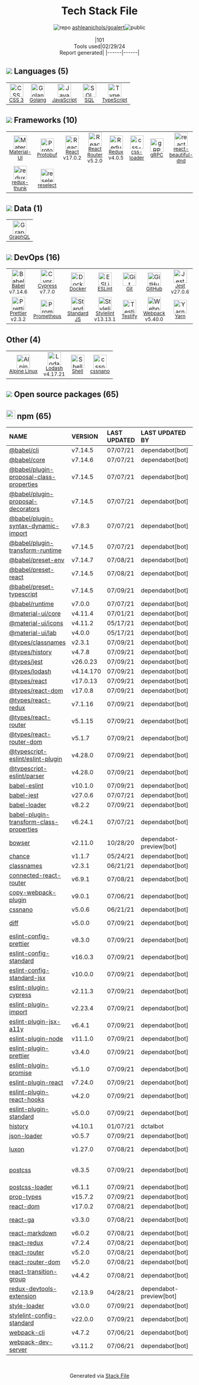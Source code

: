 <!--
&lt;--- Readme.md Snippet without images Start ---&gt;
## Tech Stack
ashleanichols/goalert is built on the following main stack:

- [Golang](http://golang.org/) – Languages
- [JavaScript](https://developer.mozilla.org/en-US/docs/Web/JavaScript) – Languages
- [SQL](https://en.wikipedia.org/wiki/SQL) – Languages
- [TypeScript](http://www.typescriptlang.org) – Languages
- [Material-UI](https://github.com/mui/material-ui) – Front-End Frameworks
- [Protobuf](https://developers.google.com/protocol-buffers/) – Serialization Frameworks
- [React](https://reactjs.org/) – Javascript UI Libraries
- [React Router](https://github.com/rackt/react-router) – JavaScript Framework Components
- [Redux](https://redux.js.org/) – State Management Library
- [css-loader](https://github.com/webpack-contrib/css-loader) – CSS Pre-processors / Extensions
- [gRPC](https://grpc.io/) – Remote Procedure Call (RPC)
- [react-beautiful-dnd](https://github.com/atlassian/react-beautiful-dnd) – JavaScript Framework Components
- [redux-thunk](https://github.com/gaearon/redux-thunk) – State Management Library
- [reselect](https://github.com/reactjs/reselect) – State Management Library
- [GraphQL](http://graphql.org/) – Query Languages
- [Babel](http://babeljs.io/) – JavaScript Compilers
- [Cypress](https://www.cypress.io/) – Javascript Testing Framework
- [Docker](https://www.docker.com/) – Virtual Machine Platforms & Containers
- [ESLint](http://eslint.org/) – Code Review
- [GitHub](https://github.com/) – Code Collaboration & Version Control
- [Jest](http://facebook.github.io/jest/) – Javascript Testing Framework
- [OpenCensus](https://opencensus.io/) – Monitoring Tools
- [Prettier](https://prettier.io/) – Code Review
- [Prometheus](http://prometheus.io/) – Monitoring Tools
- [Standard JS](https://standardjs.com/) – Code Review
- [Stylelint](http://stylelint.io/) – Code Review
- [Testify](https://github.com/stretchr/testify) – Go Testing
- [Webpack](http://webpack.js.org) – JS Build Tools / JS Task Runners
- [Yarn](https://yarnpkg.com/) – Front End Package Manager
- [Alpine Linux](https://www.alpinelinux.org/) – Operating Systems
- [Lodash](https://lodash.com) – Javascript Utilities & Libraries
- [Shell](https://en.wikipedia.org/wiki/Shell_script) – Shells

Full tech stack [here](/techstack.md)

&lt;--- Readme.md Snippet without images End ---&gt;

&lt;--- Readme.md Snippet with images Start ---&gt;
## Tech Stack
ashleanichols/goalert is built on the following main stack:

- <img width='25' height='25' src='https://img.stackshare.io/service/1005/O6AczwfV_400x400.png' alt='Golang'/> [Golang](http://golang.org/) – Languages
- <img width='25' height='25' src='https://img.stackshare.io/service/1209/javascript.jpeg' alt='JavaScript'/> [JavaScript](https://developer.mozilla.org/en-US/docs/Web/JavaScript) – Languages
- <img width='25' height='25' src='https://img.stackshare.io/service/2271/default_068d33483bba6b81ee13fbd4dc7aab9780896a54.png' alt='SQL'/> [SQL](https://en.wikipedia.org/wiki/SQL) – Languages
- <img width='25' height='25' src='https://img.stackshare.io/service/1612/bynNY5dJ.jpg' alt='TypeScript'/> [TypeScript](http://www.typescriptlang.org) – Languages
- <img width='25' height='25' src='https://img.stackshare.io/service/1904/default_44d81cb9fadbc3688b7e91a6d5217d0ea5358b57.png' alt='Material-UI'/> [Material-UI](https://github.com/mui/material-ui) – Front-End Frameworks
- <img width='25' height='25' src='https://img.stackshare.io/service/4393/ma2jqJKH_400x400.png' alt='Protobuf'/> [Protobuf](https://developers.google.com/protocol-buffers/) – Serialization Frameworks
- <img width='25' height='25' src='https://img.stackshare.io/service/1020/OYIaJ1KK.png' alt='React'/> [React](https://reactjs.org/) – Javascript UI Libraries
- <img width='25' height='25' src='https://img.stackshare.io/service/3350/8261421.png' alt='React Router'/> [React Router](https://github.com/rackt/react-router) – JavaScript Framework Components
- <img width='25' height='25' src='https://img.stackshare.io/service/4074/13142323.png' alt='Redux'/> [Redux](https://redux.js.org/) – State Management Library
- <img width='25' height='25' src='https://img.stackshare.io/service/8074/default_d2b16fd6997fb2e164de645a34f9b8d5a880d999.png' alt='css-loader'/> [css-loader](https://github.com/webpack-contrib/css-loader) – CSS Pre-processors / Extensions
- <img width='25' height='25' src='https://img.stackshare.io/service/4670/default_d811b0ac72205af84aca21f967594338580be913.png' alt='gRPC'/> [gRPC](https://grpc.io/) – Remote Procedure Call (RPC)
- <img width='25' height='25' src='https://img.stackshare.io/service/9878/react-beautiful-dnd-logo.png' alt='react-beautiful-dnd'/> [react-beautiful-dnd](https://github.com/atlassian/react-beautiful-dnd) – JavaScript Framework Components
- <img width='25' height='25' src='https://img.stackshare.io/service/5448/13142323.png' alt='redux-thunk'/> [redux-thunk](https://github.com/gaearon/redux-thunk) – State Management Library
- <img width='25' height='25' src='https://img.stackshare.io/service/7757/13142323.png' alt='reselect'/> [reselect](https://github.com/reactjs/reselect) – State Management Library
- <img width='25' height='25' src='https://img.stackshare.io/service/3820/12972006.png' alt='GraphQL'/> [GraphQL](http://graphql.org/) – Query Languages
- <img width='25' height='25' src='https://img.stackshare.io/service/2739/-1wfGjNw.png' alt='Babel'/> [Babel](http://babeljs.io/) – JavaScript Compilers
- <img width='25' height='25' src='https://img.stackshare.io/service/9231/default_66c5c1a197dcd0232e41e4ab6299d119b4e165b3.png' alt='Cypress'/> [Cypress](https://www.cypress.io/) – Javascript Testing Framework
- <img width='25' height='25' src='https://img.stackshare.io/service/586/n4u37v9t_400x400.png' alt='Docker'/> [Docker](https://www.docker.com/) – Virtual Machine Platforms & Containers
- <img width='25' height='25' src='https://img.stackshare.io/service/3337/Q4L7Jncy.jpg' alt='ESLint'/> [ESLint](http://eslint.org/) – Code Review
- <img width='25' height='25' src='https://img.stackshare.io/service/27/default_869c34d29acc794d60ecdd5d2b5bfc042a80a4ec.jpg' alt='GitHub'/> [GitHub](https://github.com/) – Code Collaboration & Version Control
- <img width='25' height='25' src='https://img.stackshare.io/service/830/jest.png' alt='Jest'/> [Jest](http://facebook.github.io/jest/) – Javascript Testing Framework
- <img width='25' height='25' src='https://img.stackshare.io/service/10794/EpBd2Xrw_400x400.jpg' alt='OpenCensus'/> [OpenCensus](https://opencensus.io/) – Monitoring Tools
- <img width='25' height='25' src='https://img.stackshare.io/service/7035/default_66f265943abed56bcdbfca1c866a4261b1fbb063.jpg' alt='Prettier'/> [Prettier](https://prettier.io/) – Code Review
- <img width='25' height='25' src='https://img.stackshare.io/service/2501/default_3cf1b307194b26782be5cb209d30360580ae5b3c.png' alt='Prometheus'/> [Prometheus](http://prometheus.io/) – Monitoring Tools
- <img width='25' height='25' src='https://img.stackshare.io/service/7538/kaNxaF73_400x400.jpg' alt='Standard JS'/> [Standard JS](https://standardjs.com/) – Code Review
- <img width='25' height='25' src='https://img.stackshare.io/service/5446/V9JsvPul_400x400.jpg' alt='Stylelint'/> [Stylelint](http://stylelint.io/) – Code Review
- <img width='25' height='25' src='https://img.stackshare.io/service/8695/stretchr.png' alt='Testify'/> [Testify](https://github.com/stretchr/testify) – Go Testing
- <img width='25' height='25' src='https://img.stackshare.io/service/1682/IMG_4636.PNG' alt='Webpack'/> [Webpack](http://webpack.js.org) – JS Build Tools / JS Task Runners
- <img width='25' height='25' src='https://img.stackshare.io/service/5848/44mC-kJ3.jpg' alt='Yarn'/> [Yarn](https://yarnpkg.com/) – Front End Package Manager
- <img width='25' height='25' src='https://img.stackshare.io/service/6429/alpine_linux.png' alt='Alpine Linux'/> [Alpine Linux](https://www.alpinelinux.org/) – Operating Systems
- <img width='25' height='25' src='https://img.stackshare.io/service/2438/lodash.png' alt='Lodash'/> [Lodash](https://lodash.com) – Javascript Utilities & Libraries
- <img width='25' height='25' src='https://img.stackshare.io/service/4631/default_c2062d40130562bdc836c13dbca02d318205a962.png' alt='Shell'/> [Shell](https://en.wikipedia.org/wiki/Shell_script) – Shells

Full tech stack [here](/techstack.md)

&lt;--- Readme.md Snippet with images End ---&gt;
-->
<div align="center">

# Tech Stack File
![](https://img.stackshare.io/repo.svg "repo") [ashleanichols/goalert](https://github.com/ashleanichols/goalert)![](https://img.stackshare.io/public_badge.svg "public")
<br/><br/>
|101<br/>Tools used|02/29/24 <br/>Report generated|
|------|------|
</div>

## <img src='https://img.stackshare.io/languages.svg'/> Languages (5)
<table><tr>
  <td align='center'>
  <img width='36' height='36' src='https://img.stackshare.io/service/6727/css.png' alt='CSS 3'>
  <br>
  <sub><a href="https://developer.mozilla.org/en-US/docs/Web/CSS/CSS3">CSS 3</a></sub>
  <br>
  <sub></sub>
</td>

<td align='center'>
  <img width='36' height='36' src='https://img.stackshare.io/service/1005/O6AczwfV_400x400.png' alt='Golang'>
  <br>
  <sub><a href="http://golang.org/">Golang</a></sub>
  <br>
  <sub></sub>
</td>

<td align='center'>
  <img width='36' height='36' src='https://img.stackshare.io/service/1209/javascript.jpeg' alt='JavaScript'>
  <br>
  <sub><a href="https://developer.mozilla.org/en-US/docs/Web/JavaScript">JavaScript</a></sub>
  <br>
  <sub></sub>
</td>

<td align='center'>
  <img width='36' height='36' src='https://img.stackshare.io/service/2271/default_068d33483bba6b81ee13fbd4dc7aab9780896a54.png' alt='SQL'>
  <br>
  <sub><a href="https://en.wikipedia.org/wiki/SQL">SQL</a></sub>
  <br>
  <sub></sub>
</td>

<td align='center'>
  <img width='36' height='36' src='https://img.stackshare.io/service/1612/bynNY5dJ.jpg' alt='TypeScript'>
  <br>
  <sub><a href="http://www.typescriptlang.org">TypeScript</a></sub>
  <br>
  <sub></sub>
</td>

</tr>
</table>

## <img src='https://img.stackshare.io/frameworks.svg'/> Frameworks (10)
<table><tr>
  <td align='center'>
  <img width='36' height='36' src='https://img.stackshare.io/service/1904/default_44d81cb9fadbc3688b7e91a6d5217d0ea5358b57.png' alt='Material-UI'>
  <br>
  <sub><a href="https://github.com/mui/material-ui">Material-UI</a></sub>
  <br>
  <sub></sub>
</td>

<td align='center'>
  <img width='36' height='36' src='https://img.stackshare.io/service/4393/ma2jqJKH_400x400.png' alt='Protobuf'>
  <br>
  <sub><a href="https://developers.google.com/protocol-buffers/">Protobuf</a></sub>
  <br>
  <sub></sub>
</td>

<td align='center'>
  <img width='36' height='36' src='https://img.stackshare.io/service/1020/OYIaJ1KK.png' alt='React'>
  <br>
  <sub><a href="https://reactjs.org/">React</a></sub>
  <br>
  <sub>v17.0.2</sub>
</td>

<td align='center'>
  <img width='36' height='36' src='https://img.stackshare.io/service/3350/8261421.png' alt='React Router'>
  <br>
  <sub><a href="https://github.com/rackt/react-router">React Router</a></sub>
  <br>
  <sub>v5.2.0</sub>
</td>

<td align='center'>
  <img width='36' height='36' src='https://img.stackshare.io/service/4074/13142323.png' alt='Redux'>
  <br>
  <sub><a href="https://redux.js.org/">Redux</a></sub>
  <br>
  <sub>v4.0.5</sub>
</td>

<td align='center'>
  <img width='36' height='36' src='https://img.stackshare.io/service/8074/default_d2b16fd6997fb2e164de645a34f9b8d5a880d999.png' alt='css-loader'>
  <br>
  <sub><a href="https://github.com/webpack-contrib/css-loader">css-loader</a></sub>
  <br>
  <sub></sub>
</td>

<td align='center'>
  <img width='36' height='36' src='https://img.stackshare.io/service/4670/default_d811b0ac72205af84aca21f967594338580be913.png' alt='gRPC'>
  <br>
  <sub><a href="https://grpc.io/">gRPC</a></sub>
  <br>
  <sub></sub>
</td>

<td align='center'>
  <img width='36' height='36' src='https://img.stackshare.io/service/9878/react-beautiful-dnd-logo.png' alt='react-beautiful-dnd'>
  <br>
  <sub><a href="https://github.com/atlassian/react-beautiful-dnd">react-beautiful-dnd</a></sub>
  <br>
  <sub></sub>
</td>

</tr>
<tr>
  <td align='center'>
  <img width='36' height='36' src='https://img.stackshare.io/service/5448/13142323.png' alt='redux-thunk'>
  <br>
  <sub><a href="https://github.com/gaearon/redux-thunk">redux-thunk</a></sub>
  <br>
  <sub></sub>
</td>

<td align='center'>
  <img width='36' height='36' src='https://img.stackshare.io/service/7757/13142323.png' alt='reselect'>
  <br>
  <sub><a href="https://github.com/reactjs/reselect">reselect</a></sub>
  <br>
  <sub></sub>
</td>

</tr>
</table>

## <img src='https://img.stackshare.io/databases.svg'/> Data (1)
<table><tr>
  <td align='center'>
  <img width='36' height='36' src='https://img.stackshare.io/service/3820/12972006.png' alt='GraphQL'>
  <br>
  <sub><a href="http://graphql.org/">GraphQL</a></sub>
  <br>
  <sub></sub>
</td>

</tr>
</table>

## <img src='https://img.stackshare.io/devops.svg'/> DevOps (16)
<table><tr>
  <td align='center'>
  <img width='36' height='36' src='https://img.stackshare.io/service/2739/-1wfGjNw.png' alt='Babel'>
  <br>
  <sub><a href="http://babeljs.io/">Babel</a></sub>
  <br>
  <sub>v7.14.6</sub>
</td>

<td align='center'>
  <img width='36' height='36' src='https://img.stackshare.io/service/9231/default_66c5c1a197dcd0232e41e4ab6299d119b4e165b3.png' alt='Cypress'>
  <br>
  <sub><a href="https://www.cypress.io/">Cypress</a></sub>
  <br>
  <sub>v7.7.0</sub>
</td>

<td align='center'>
  <img width='36' height='36' src='https://img.stackshare.io/service/586/n4u37v9t_400x400.png' alt='Docker'>
  <br>
  <sub><a href="https://www.docker.com/">Docker</a></sub>
  <br>
  <sub></sub>
</td>

<td align='center'>
  <img width='36' height='36' src='https://img.stackshare.io/service/3337/Q4L7Jncy.jpg' alt='ESLint'>
  <br>
  <sub><a href="http://eslint.org/">ESLint</a></sub>
  <br>
  <sub></sub>
</td>

<td align='center'>
  <img width='36' height='36' src='https://img.stackshare.io/service/1046/git.png' alt='Git'>
  <br>
  <sub><a href="http://git-scm.com/">Git</a></sub>
  <br>
  <sub></sub>
</td>

<td align='center'>
  <img width='36' height='36' src='https://img.stackshare.io/service/27/default_869c34d29acc794d60ecdd5d2b5bfc042a80a4ec.jpg' alt='GitHub'>
  <br>
  <sub><a href="https://github.com/">GitHub</a></sub>
  <br>
  <sub></sub>
</td>

<td align='center'>
  <img width='36' height='36' src='https://img.stackshare.io/service/830/jest.png' alt='Jest'>
  <br>
  <sub><a href="http://facebook.github.io/jest/">Jest</a></sub>
  <br>
  <sub>v27.0.6</sub>
</td>

<td align='center'>
  <img width='36' height='36' src='https://img.stackshare.io/service/10794/EpBd2Xrw_400x400.jpg' alt='OpenCensus'>
  <br>
  <sub><a href="https://opencensus.io/">OpenCensus</a></sub>
  <br>
  <sub></sub>
</td>

</tr>
<tr>
  <td align='center'>
  <img width='36' height='36' src='https://img.stackshare.io/service/7035/default_66f265943abed56bcdbfca1c866a4261b1fbb063.jpg' alt='Prettier'>
  <br>
  <sub><a href="https://prettier.io/">Prettier</a></sub>
  <br>
  <sub>v2.3.2</sub>
</td>

<td align='center'>
  <img width='36' height='36' src='https://img.stackshare.io/service/2501/default_3cf1b307194b26782be5cb209d30360580ae5b3c.png' alt='Prometheus'>
  <br>
  <sub><a href="http://prometheus.io/">Prometheus</a></sub>
  <br>
  <sub></sub>
</td>

<td align='center'>
  <img width='36' height='36' src='https://img.stackshare.io/service/7538/kaNxaF73_400x400.jpg' alt='Standard JS'>
  <br>
  <sub><a href="https://standardjs.com/">Standard JS</a></sub>
  <br>
  <sub></sub>
</td>

<td align='center'>
  <img width='36' height='36' src='https://img.stackshare.io/service/5446/V9JsvPul_400x400.jpg' alt='Stylelint'>
  <br>
  <sub><a href="http://stylelint.io/">Stylelint</a></sub>
  <br>
  <sub>v13.13.1</sub>
</td>

<td align='center'>
  <img width='36' height='36' src='https://img.stackshare.io/service/8695/stretchr.png' alt='Testify'>
  <br>
  <sub><a href="https://github.com/stretchr/testify">Testify</a></sub>
  <br>
  <sub></sub>
</td>

<td align='center'>
  <img width='36' height='36' src='https://img.stackshare.io/service/1682/IMG_4636.PNG' alt='Webpack'>
  <br>
  <sub><a href="http://webpack.js.org">Webpack</a></sub>
  <br>
  <sub>v5.40.0</sub>
</td>

<td align='center'>
  <img width='36' height='36' src='https://img.stackshare.io/service/5848/44mC-kJ3.jpg' alt='Yarn'>
  <br>
  <sub><a href="https://yarnpkg.com/">Yarn</a></sub>
  <br>
  <sub></sub>
</td>

<td align='center'>
  <img width='36' height='36' src='https://img.stackshare.io/service/1120/lejvzrnlpb308aftn31u.png' alt='npm'>
  <br>
  <sub><a href="https://www.npmjs.com/">npm</a></sub>
  <br>
  <sub></sub>
</td>

</tr>
</table>

## Other (4)
<table><tr>
  <td align='center'>
  <img width='36' height='36' src='https://img.stackshare.io/service/6429/alpine_linux.png' alt='Alpine Linux'>
  <br>
  <sub><a href="https://www.alpinelinux.org/">Alpine Linux</a></sub>
  <br>
  <sub></sub>
</td>

<td align='center'>
  <img width='36' height='36' src='https://img.stackshare.io/service/2438/lodash.png' alt='Lodash'>
  <br>
  <sub><a href="https://lodash.com">Lodash</a></sub>
  <br>
  <sub>v4.17.21</sub>
</td>

<td align='center'>
  <img width='36' height='36' src='https://img.stackshare.io/service/4631/default_c2062d40130562bdc836c13dbca02d318205a962.png' alt='Shell'>
  <br>
  <sub><a href="https://en.wikipedia.org/wiki/Shell_script">Shell</a></sub>
  <br>
  <sub></sub>
</td>

<td align='center'>
  <img width='36' height='36' src='https://img.stackshare.io/service/6612/ehMiE-wz_normal.jpg' alt='cssnano'>
  <br>
  <sub><a href="http://cssnano.co/">cssnano</a></sub>
  <br>
  <sub></sub>
</td>

</tr>
</table>


## <img src='https://img.stackshare.io/group.svg' /> Open source packages (65)</h2>

## <img width='24' height='24' src='https://img.stackshare.io/service/1120/lejvzrnlpb308aftn31u.png'/> npm (65)

|NAME|VERSION|LAST UPDATED|LAST UPDATED BY|LICENSE|VULNERABILITIES|
|:------|:------|:------|:------|:------|:------|
|[@babel/cli](https://www.npmjs.com/@babel/cli)|v7.14.5|07/07/21|dependabot[bot] |MIT|N/A|
|[@babel/core](https://www.npmjs.com/@babel/core)|v7.14.6|07/07/21|dependabot[bot] |MIT|N/A|
|[@babel/plugin-proposal-class-properties](https://www.npmjs.com/@babel/plugin-proposal-class-properties)|v7.14.5|07/07/21|dependabot[bot] |MIT|N/A|
|[@babel/plugin-proposal-decorators](https://www.npmjs.com/@babel/plugin-proposal-decorators)|v7.14.5|07/07/21|dependabot[bot] |MIT|N/A|
|[@babel/plugin-syntax-dynamic-import](https://www.npmjs.com/@babel/plugin-syntax-dynamic-import)|v7.8.3|07/07/21|dependabot[bot] |MIT|N/A|
|[@babel/plugin-transform-runtime](https://www.npmjs.com/@babel/plugin-transform-runtime)|v7.14.5|07/07/21|dependabot[bot] |MIT|N/A|
|[@babel/preset-env](https://www.npmjs.com/@babel/preset-env)|v7.14.7|07/08/21|dependabot[bot] |MIT|N/A|
|[@babel/preset-react](https://www.npmjs.com/@babel/preset-react)|v7.14.5|07/08/21|dependabot[bot] |MIT|N/A|
|[@babel/preset-typescript](https://www.npmjs.com/@babel/preset-typescript)|v7.14.5|07/09/21|dependabot[bot] |MIT|N/A|
|[@babel/runtime](https://www.npmjs.com/@babel/runtime)|v7.0.0|07/07/21|dependabot[bot] |MIT|N/A|
|[@material-ui/core](https://www.npmjs.com/@material-ui/core)|v4.11.4|07/01/21|dependabot[bot] |MIT|N/A|
|[@material-ui/icons](https://www.npmjs.com/@material-ui/icons)|v4.11.2|05/17/21|dependabot[bot] |MIT|N/A|
|[@material-ui/lab](https://www.npmjs.com/@material-ui/lab)|v4.0.0|05/17/21|dependabot[bot] |MIT|N/A|
|[@types/classnames](https://www.npmjs.com/@types/classnames)|v2.3.1|07/09/21|dependabot[bot] |MIT|N/A|
|[@types/history](https://www.npmjs.com/@types/history)|v4.7.8|07/09/21|dependabot[bot] |MIT|N/A|
|[@types/jest](https://www.npmjs.com/@types/jest)|v26.0.23|07/09/21|dependabot[bot] |MIT|N/A|
|[@types/lodash](https://www.npmjs.com/@types/lodash)|v4.14.170|07/09/21|dependabot[bot] |MIT|N/A|
|[@types/react](https://www.npmjs.com/@types/react)|v17.0.13|07/09/21|dependabot[bot] |MIT|N/A|
|[@types/react-dom](https://www.npmjs.com/@types/react-dom)|v17.0.8|07/09/21|dependabot[bot] |MIT|N/A|
|[@types/react-redux](https://www.npmjs.com/@types/react-redux)|v7.1.16|07/09/21|dependabot[bot] |MIT|N/A|
|[@types/react-router](https://www.npmjs.com/@types/react-router)|v5.1.15|07/09/21|dependabot[bot] |MIT|N/A|
|[@types/react-router-dom](https://www.npmjs.com/@types/react-router-dom)|v5.1.7|07/09/21|dependabot[bot] |MIT|N/A|
|[@typescript-eslint/eslint-plugin](https://www.npmjs.com/@typescript-eslint/eslint-plugin)|v4.28.0|07/09/21|dependabot[bot] |MIT|N/A|
|[@typescript-eslint/parser](https://www.npmjs.com/@typescript-eslint/parser)|v4.28.0|07/09/21|dependabot[bot] |BSD-2-Clause|N/A|
|[babel-eslint](https://www.npmjs.com/babel-eslint)|v10.1.0|07/09/21|dependabot[bot] |MIT|N/A|
|[babel-jest](https://www.npmjs.com/babel-jest)|v27.0.6|07/07/21|dependabot[bot] |MIT|N/A|
|[babel-loader](https://www.npmjs.com/babel-loader)|v8.2.2|07/09/21|dependabot[bot] |MIT|N/A|
|[babel-plugin-transform-class-properties](https://www.npmjs.com/babel-plugin-transform-class-properties)|v6.24.1|07/07/21|dependabot[bot] |MIT|N/A|
|[bowser](https://www.npmjs.com/bowser)|v2.11.0|10/28/20|dependabot-preview[bot] |MIT|N/A|
|[chance](https://www.npmjs.com/chance)|v1.1.7|05/24/21|dependabot[bot] |MIT|N/A|
|[classnames](https://www.npmjs.com/classnames)|v2.3.1|06/21/21|dependabot[bot] |MIT|N/A|
|[connected-react-router](https://www.npmjs.com/connected-react-router)|v6.9.1|07/08/21|dependabot[bot] |MIT|N/A|
|[copy-webpack-plugin](https://www.npmjs.com/copy-webpack-plugin)|v9.0.1|07/06/21|dependabot[bot] |MIT|N/A|
|[cssnano](https://www.npmjs.com/cssnano)|v5.0.6|06/21/21|dependabot[bot] |MIT|N/A|
|[diff](https://www.npmjs.com/diff)|v5.0.0|07/09/21|dependabot[bot] |BSD-3-Clause|N/A|
|[eslint-config-prettier](https://www.npmjs.com/eslint-config-prettier)|v8.3.0|07/09/21|dependabot[bot] |MIT|N/A|
|[eslint-config-standard](https://www.npmjs.com/eslint-config-standard)|v16.0.3|07/09/21|dependabot[bot] |MIT|N/A|
|[eslint-config-standard-jsx](https://www.npmjs.com/eslint-config-standard-jsx)|v10.0.0|07/09/21|dependabot[bot] |MIT|N/A|
|[eslint-plugin-cypress](https://www.npmjs.com/eslint-plugin-cypress)|v2.11.3|07/09/21|dependabot[bot] |MIT|N/A|
|[eslint-plugin-import](https://www.npmjs.com/eslint-plugin-import)|v2.23.4|07/09/21|dependabot[bot] |MIT|N/A|
|[eslint-plugin-jsx-a11y](https://www.npmjs.com/eslint-plugin-jsx-a11y)|v6.4.1|07/09/21|dependabot[bot] |MIT|N/A|
|[eslint-plugin-node](https://www.npmjs.com/eslint-plugin-node)|v11.1.0|07/09/21|dependabot[bot] |MIT|N/A|
|[eslint-plugin-prettier](https://www.npmjs.com/eslint-plugin-prettier)|v3.4.0|07/09/21|dependabot[bot] |MIT|N/A|
|[eslint-plugin-promise](https://www.npmjs.com/eslint-plugin-promise)|v5.1.0|07/09/21|dependabot[bot] |ISC|N/A|
|[eslint-plugin-react](https://www.npmjs.com/eslint-plugin-react)|v7.24.0|07/09/21|dependabot[bot] |MIT|N/A|
|[eslint-plugin-react-hooks](https://www.npmjs.com/eslint-plugin-react-hooks)|v4.2.0|07/09/21|dependabot[bot] |MIT|N/A|
|[eslint-plugin-standard](https://www.npmjs.com/eslint-plugin-standard)|v5.0.0|07/09/21|dependabot[bot] |MIT|N/A|
|[history](https://www.npmjs.com/history)|v4.10.1|01/07/21|dctalbot |MIT|N/A|
|[json-loader](https://www.npmjs.com/json-loader)|v0.5.7|07/09/21|dependabot[bot] |MIT|N/A|
|[luxon](https://www.npmjs.com/luxon)|v1.27.0|07/08/21|dependabot[bot] |MIT|[CVE-2023-22467](https://github.com/advisories/GHSA-3xq5-wjfh-ppjc) (High)|
|[postcss](https://www.npmjs.com/postcss)|v8.3.5|07/09/21|dependabot[bot] |MIT|[CVE-2023-44270](https://github.com/advisories/GHSA-7fh5-64p2-3v2j) (Moderate)|
|[postcss-loader](https://www.npmjs.com/postcss-loader)|v6.1.1|07/09/21|dependabot[bot] |MIT|N/A|
|[prop-types](https://www.npmjs.com/prop-types)|v15.7.2|07/09/21|dependabot[bot] |MIT|N/A|
|[react-dom](https://www.npmjs.com/react-dom)|v17.0.2|07/08/21|dependabot[bot] |MIT|N/A|
|[react-ga](https://www.npmjs.com/react-ga)|v3.3.0|07/08/21|dependabot[bot] |Apache-2.0|N/A|
|[react-markdown](https://www.npmjs.com/react-markdown)|v6.0.2|07/08/21|dependabot[bot] |MIT|N/A|
|[react-redux](https://www.npmjs.com/react-redux)|v7.2.4|07/08/21|dependabot[bot] |MIT|N/A|
|[react-router](https://www.npmjs.com/react-router)|v5.2.0|07/08/21|dependabot[bot] |MIT|N/A|
|[react-router-dom](https://www.npmjs.com/react-router-dom)|v5.2.0|07/08/21|dependabot[bot] |MIT|N/A|
|[react-transition-group](https://www.npmjs.com/react-transition-group)|v4.4.2|07/08/21|dependabot[bot] |BSD-3-Clause|N/A|
|[redux-devtools-extension](https://www.npmjs.com/redux-devtools-extension)|v2.13.9|04/28/21|dependabot-preview[bot] |MIT|N/A|
|[style-loader](https://www.npmjs.com/style-loader)|v3.0.0|07/09/21|dependabot[bot] |MIT|N/A|
|[stylelint-config-standard](https://www.npmjs.com/stylelint-config-standard)|v22.0.0|07/09/21|dependabot[bot] |MIT|N/A|
|[webpack-cli](https://www.npmjs.com/webpack-cli)|v4.7.2|07/06/21|dependabot[bot] |MIT|N/A|
|[webpack-dev-server](https://www.npmjs.com/webpack-dev-server)|v3.11.2|07/06/21|dependabot[bot] |MIT|N/A|

<br/>
<div align='center'>

Generated via [Stack File](https://github.com/marketplace/stack-file)

